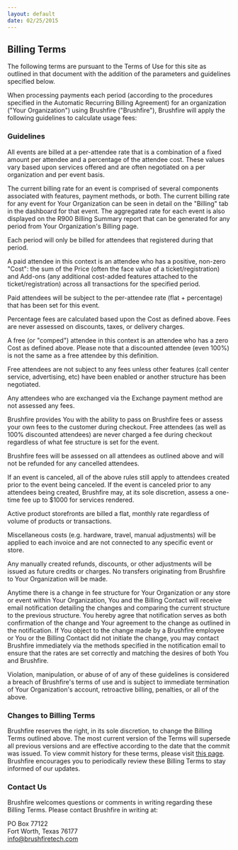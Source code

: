 ```yaml
---
layout: default
date: 02/25/2015
---
```


## Billing Terms

The following terms are pursuant to the Terms of Use for this site as outlined in that document with the addition of the parameters and guidelines specified below.

When processing payments each period (according to the procedures specified in the Automatic Recurring Billing Agreement) for an organization ("Your Organization") using Brushfire ("Brushfire"), Brushfire will apply the following guidelines to calculate usage fees:

### Guidelines

All events are billed at a per-attendee rate that is a combination of a fixed amount per attendee and a percentage of the attendee cost. These values vary based upon services offered and are often negotiated on a per organization and per event basis.

The current billing rate for an event is comprised of several components associated with features, payment methods, or both. The current billing rate for any event for Your Organization can be seen in detail on the "Billing" tab in the dashboard for that event. The aggregated rate for each event is also displayed on the R900 Billing Summary report that can be generated for any period from Your Organization's Billing page.

Each period will only be billed for attendees that registered during that period.

A paid attendee in this context is an attendee who has a positive, non-zero "Cost": the sum of the Price (often the face value of a ticket/registration) and Add-ons (any additional cost-added features attached to the ticket/registration) across all transactions for the specified period.

Paid attendees will be subject to the per-attendee rate (flat + percentage) that has been set for this event.

Percentage fees are calculated based upon the Cost as defined above. Fees are never assessed on discounts, taxes, or delivery charges.

A free (or "comped") attendee in this context is an attendee who has a zero Cost as defined above. Please note that a discounted attendee (even 100%) is not the same as a free attendee by this definition.

Free attendees are not subject to any fees unless other features (call center service, advertising, etc) have been enabled or another structure has been negotiated. 

Any attendees who are exchanged via the Exchange payment method are not assessed any fees.

Brushfire provides You with the ability to pass on Brushfire fees or assess your own fees to the customer during checkout. Free attendees (as well as 100% discounted attendees) are never charged a fee during checkout regardless of what fee structure is set for the event.

Brushfire fees will be assessed on all attendees as outlined above and will not be refunded for any cancelled attendees. 

If an event is canceled, all of the above rules still apply to attendees created prior to the event being canceled. If the event is canceled prior to any attendees being created, Brushfire may, at its sole discretion, assess a one-time fee up to $1000 for services rendered.

Active product storefronts are billed a flat, monthly rate regardless of volume of products or transactions.

Miscellaneous costs (e.g. hardware, travel, manual adjustments) will be applied to each invoice and are not connected to any specific event or store.

Any manually created refunds, discounts, or other adjustments will be issued as future credits or charges. No transfers originating from Brushfire to Your Organization will be made.

Anytime there is a change in fee structure for Your Organization or any store or event within Your Organization, You and the Billing Contact will receive email notification detailing the changes and comparing the current structure to the previous structure. You hereby agree that notification serves as both confirmation of the change and Your agreement to the change as outlined in the notification. If You object to the change made by a Brushfire employee or You or the Billing Contact did not initiate the change, you may contact Brushfire immediately via the methods specified in the notification email to ensure that the rates are set correctly and matching the desires of both You and Brushfire.

Violation, manipulation, or abuse of of any of these guidelines is considered a breach of Brushfire's terms of use and is subject to immediate termination of Your Organization's account, retroactive billing, penalties, or all of the above.
 
### Changes to Billing Terms

Brushfire reserves the right, in its sole discretion, to change the Billing Terms outlined above. The most current version of the Terms will supersede all previous versions and are effective according to the date that the commit was issued. To view commit history for these terms, please visit [this page](https://github.com/brushfiretech/brushfire-legal/commits/gh-pages/billing.md). Brushfire encourages you to periodically review these Billing Terms to stay informed of our updates.
 
### Contact Us

Brushfire welcomes questions or comments in writing regarding these Billing Terms. Please contact Brushfire in writing at:
 
PO Box 77122  
Fort Worth, Texas 76177  
[info@brushfiretech.com](mailto:info@brushfiretech.com)
